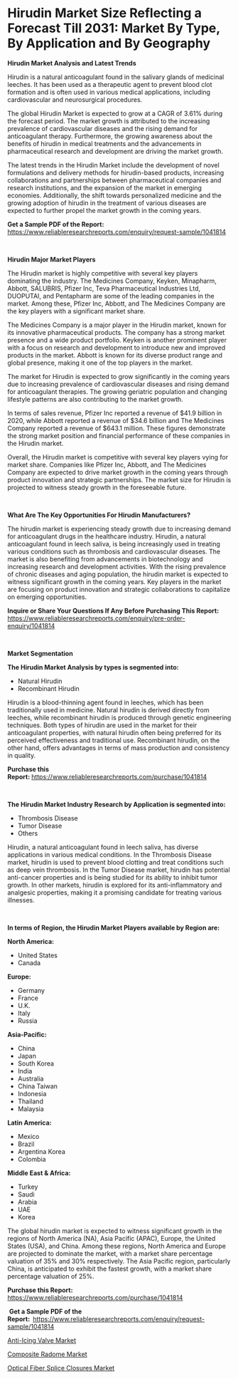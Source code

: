 <p><h1>Hirudin Market Size Reflecting a Forecast Till 2031: Market By Type, By Application and By Geography</h1></p><p><strong>Hirudin Market Analysis and Latest Trends</strong></p>
<p><p>Hirudin is a natural anticoagulant found in the salivary glands of medicinal leeches. It has been used as a therapeutic agent to prevent blood clot formation and is often used in various medical applications, including cardiovascular and neurosurgical procedures.</p><p>The global Hirudin Market is expected to grow at a CAGR of 3.61% during the forecast period. The market growth is attributed to the increasing prevalence of cardiovascular diseases and the rising demand for anticoagulant therapy. Furthermore, the growing awareness about the benefits of hirudin in medical treatments and the advancements in pharmaceutical research and development are driving the market growth.</p><p>The latest trends in the Hirudin Market include the development of novel formulations and delivery methods for hirudin-based products, increasing collaborations and partnerships between pharmaceutical companies and research institutions, and the expansion of the market in emerging economies. Additionally, the shift towards personalized medicine and the growing adoption of hirudin in the treatment of various diseases are expected to further propel the market growth in the coming years.</p></p>
<p><strong>Get a Sample PDF of the Report:&nbsp;</strong> <a href="https://www.reliableresearchreports.com/enquiry/request-sample/1041814">https://www.reliableresearchreports.com/enquiry/request-sample/1041814</a></p>
<p>&nbsp;</p>
<p><strong>Hirudin Major Market Players</strong></p>
<p><p>The Hirudin market is highly competitive with several key players dominating the industry. The Medicines Company, Keyken, Minapharm, Abbott, SALUBRIS, Pfizer Inc, Teva Pharmaceutical Industries Ltd, DUOPUTAI, and Pentapharm are some of the leading companies in the market. Among these, Pfizer Inc, Abbott, and The Medicines Company are the key players with a significant market share.</p><p>The Medicines Company is a major player in the Hirudin market, known for its innovative pharmaceutical products. The company has a strong market presence and a wide product portfolio. Keyken is another prominent player with a focus on research and development to introduce new and improved products in the market. Abbott is known for its diverse product range and global presence, making it one of the top players in the market.</p><p>The market for Hirudin is expected to grow significantly in the coming years due to increasing prevalence of cardiovascular diseases and rising demand for anticoagulant therapies. The growing geriatric population and changing lifestyle patterns are also contributing to the market growth.</p><p>In terms of sales revenue, Pfizer Inc reported a revenue of $41.9 billion in 2020, while Abbott reported a revenue of $34.6 billion and The Medicines Company reported a revenue of $643.1 million. These figures demonstrate the strong market position and financial performance of these companies in the Hirudin market.</p><p>Overall, the Hirudin market is competitive with several key players vying for market share. Companies like Pfizer Inc, Abbott, and The Medicines Company are expected to drive market growth in the coming years through product innovation and strategic partnerships. The market size for Hirudin is projected to witness steady growth in the foreseeable future.</p></p>
<p>&nbsp;</p>
<p><strong>What Are The Key Opportunities For Hirudin Manufacturers?</strong></p>
<p><p>The hirudin market is experiencing steady growth due to increasing demand for anticoagulant drugs in the healthcare industry. Hirudin, a natural anticoagulant found in leech saliva, is being increasingly used in treating various conditions such as thrombosis and cardiovascular diseases. The market is also benefiting from advancements in biotechnology and increasing research and development activities. With the rising prevalence of chronic diseases and aging population, the hirudin market is expected to witness significant growth in the coming years. Key players in the market are focusing on product innovation and strategic collaborations to capitalize on emerging opportunities.</p></p>
<p><strong>Inquire or Share Your Questions If Any Before Purchasing This Report:</strong> <a href="https://www.reliableresearchreports.com/enquiry/pre-order-enquiry/1041814">https://www.reliableresearchreports.com/enquiry/pre-order-enquiry/1041814</a></p>
<p>&nbsp;</p>
<p><strong>Market Segmentation</strong></p>
<p><strong>The Hirudin Market Analysis by types is segmented into:</strong></p>
<p><ul><li>Natural Hirudin</li><li>Recombinant Hirudin</li></ul></p>
<p><p>Hirudin is a blood-thinning agent found in leeches, which has been traditionally used in medicine. Natural hirudin is derived directly from leeches, while recombinant hirudin is produced through genetic engineering techniques. Both types of hirudin are used in the market for their anticoagulant properties, with natural hirudin often being preferred for its perceived effectiveness and traditional use. Recombinant hirudin, on the other hand, offers advantages in terms of mass production and consistency in quality.</p></p>
<p><strong>Purchase this Report:&nbsp;</strong><a href="https://www.reliableresearchreports.com/purchase/1041814">https://www.reliableresearchreports.com/purchase/1041814</a></p>
<p>&nbsp;</p>
<p><strong>The Hirudin Market Industry Research by Application is segmented into:</strong></p>
<p><ul><li>Thrombosis Disease</li><li>Tumor Disease</li><li>Others</li></ul></p>
<p><p>Hirudin, a natural anticoagulant found in leech saliva, has diverse applications in various medical conditions. In the Thrombosis Disease market, hirudin is used to prevent blood clotting and treat conditions such as deep vein thrombosis. In the Tumor Disease market, hirudin has potential anti-cancer properties and is being studied for its ability to inhibit tumor growth. In other markets, hirudin is explored for its anti-inflammatory and analgesic properties, making it a promising candidate for treating various illnesses.</p></p>
<p>&nbsp;</p>
<p><strong>In terms of Region, the Hirudin Market Players available by Region are:</strong></p>
<p>
    <p> <strong> North America: </strong>
        <ul>
            <li>United States</li>
            <li>Canada</li>
        </ul>
        </p> 
    <p> <strong> Europe: </strong>
        <ul>
            <li>Germany</li>
            <li>France</li>
            <li>U.K.</li>
            <li>Italy</li>
            <li>Russia</li>
        </ul>
        </p> 
    <p> <strong> Asia-Pacific: </strong>
        <ul>
            <li>China</li>
            <li>Japan</li>
            <li>South Korea</li>
            <li>India</li>
            <li>Australia</li>
            <li>China Taiwan</li>
            <li>Indonesia</li>
            <li>Thailand</li>
            <li>Malaysia</li>
        </ul>
        </p> 
    <p> <strong> Latin America: </strong>
        <ul>
            <li>Mexico</li>
            <li>Brazil</li>
            <li>Argentina Korea</li>
            <li>Colombia</li>
        </ul>
        </p> 
    <p> <strong> Middle East & Africa: </strong>
        <ul>
            <li>Turkey</li>
            <li>Saudi</li>
            <li>Arabia</li>
            <li>UAE</li>
            <li>Korea</li>
        </ul>
    </p>
    </p>
<p><p>The global hirudin market is expected to witness significant growth in the regions of North America (NA), Asia Pacific (APAC), Europe, the United States (USA), and China. Among these regions, North America and Europe are projected to dominate the market, with a market share percentage valuation of 35% and 30% respectively. The Asia Pacific region, particularly China, is anticipated to exhibit the fastest growth, with a market share percentage valuation of 25%.</p></p>
<p><strong>Purchase this Report: </strong><a href="https://www.reliableresearchreports.com/purchase/1041814">https://www.reliableresearchreports.com/purchase/1041814</a></p>
<p>&nbsp;<strong>Get a Sample PDF of the Report:&nbsp;&nbsp;</strong><a href="https://www.reliableresearchreports.com/enquiry/request-sample/1041814">https://www.reliableresearchreports.com/enquiry/request-sample/1041814</a></p>
<p><strong></strong></p>
<p><p><a href="https://view.publitas.com/reportprime-1/anti-icing-valve-market-a-comprehensive-report-of-its-market-share-growth-trends-2023-2030/">Anti-Icing Valve Market</a></p><p><a href="https://view.publitas.com/reportprime-1/composite-radome-market-analysis-examines-its-scope-on-growth-opportunities-and-forecasted-trends-spanning-from-2023-to-2030/">Composite Radome Market</a></p><p><a href="https://view.publitas.com/reportprime-1/optical-fiber-splice-closures-market-research-report-provides-critical-insights-that-can-help-shape-business-development-and-investment-strategies/">Optical Fiber Splice Closures Market</a></p></p>